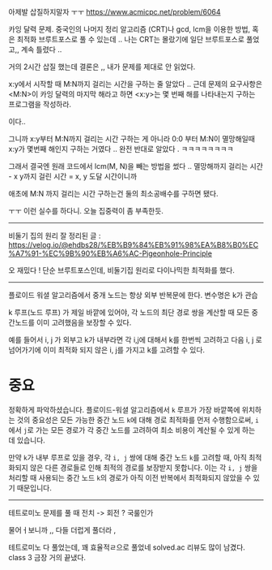 아제발 삽질하지말자 ㅜㅜ
https://www.acmicpc.net/problem/6064

카잉 달력 문제.
중국인의 나머지 정리 알고리즘 (CRT)나 gcd, lcm을 이용한 방법, 혹은 최적화 브루트포스로 풀 수 있는데 ..
나는 CRT는 몰랐기에 일단 브루트포스로 풀었고,, 계속 틀렸다 ..

거의 2시간 삽질 했는데 결론은 ,, 내가 문제를 제대로 안 읽었다.

x:y에서 시작할 때 M:N까지 걸리는 시간을 구하는 줄 알았다 ..
근데 문제의 요구사항은 <M:N>이 카잉 달력의 마지막 해라고 하면 <x:y>는 몇 번째 해를 나타내는지 구하는 프로그램을 작성하라. 

이다..

그니까 x:y부터 M:N까지 걸리는 시간 구하는 게 아니라 0:0 부터 M:N이 멸망해일때 x:y가 몇번째 해인지 구하는 거였다 .. 완전 반대로 알았다 . ㅋㅋㅋㅋㅋㅋㅋㅋ

그래서 결국엔 원래 코드에서 lcm(M, N)을 빼는 방법을 썼다 .. 멸망해까지 걸리는 시간 - x y까지 걸린 시간 = x, y 도달 시간이니까

애초에 M:N 까지 걸리는 시간 구하는건 둘의 최소공배수를 구하면 됐다.


ㅜㅜ 이런 실수를 하다니. 오늘 집중력이 좀 부족한듯.

- - -

비둘기 집의 원리 잘 정리된 글 : https://velog.io/@ehdbs28/%EB%B9%84%EB%91%98%EA%B8%B0%EC%A7%91-%EC%9B%90%EB%A6%AC-Pigeonhole-Principle

오 재밌다 !
단순 브루트포스인데, 비둘기집 원리로 다이나믹한 최적화를 했다.




- - -

플로이드 워셜 알고리즘에서 중개 노드는 항상 외부 반복문에 한다.
변수명은 k가 관습

k 루프(노드 루프) 가 제일 바깥에 있어야, 각 노드의 최단 경로 쌍을 계산할 때 모든 중간노드를 이미 고려했음을 보장할 수 있다.

예를 들어서 i, j 가 외부고 k가 내부라면 각 i,j에 대해서 k를 한번씩 고려하고 다음 i, j 로 넘어가기에 이미 최적화 되지 않은 i, j를 가지고 k를 고려할 수 있다.

# **중요** 

정확하게 파악하셨습니다. 플로이드-워셜 알고리즘에서 `k` 루프가 가장 바깥쪽에 위치하는 것의 중요성은 모든 가능한 중간 노드 `k`에 대해 경로 최적화를 먼저 수행함으로써, `i`에서 `j`로 가는 모든 경로가 각 중간 노드를 고려하여 최소 비용이 계산될 수 있게 하는 데 있습니다.

만약 `k`가 내부 루프로 있을 경우, 각 `i, j` 쌍에 대해 중간 노드 `k`를 고려할 때, 아직 최적화되지 않은 다른 경로들로 인해 최적의 경로를 보장받지 못합니다. 이는 각 `i, j` 쌍을 처리할 때 사용되는 중간 노드 `k`의 경로가 아직 이전 반복에서 최적화되지 않았을 수 있기 때문입니다.




- - -

테트로미노 문제를 풀 때
전치 -> 회전 ? 
국룰인가

물어ㅓ보니까 ,, 다들 더럽게 풀더라 ,


테트로미노 다 풀었는데, 꽤 효율적ㄹ으로 풀었네
solved.ac 리뷰도 많이 남겼다. class 3 금장 거의 끝냈다.

